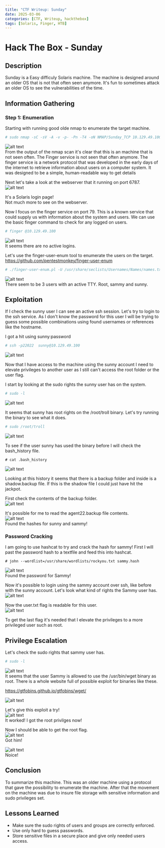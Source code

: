 ```yaml
---
title: "CTF Writeup: Sunday"
date: 2025-03-06
categories: [CTF, Writeup, hackthebox]
tags: [Solaris, Finger, HTB]
---
```


# Hack The Box - Sunday

## Description
Sunday is a Easy difficuly Solaris machine. The machine is designed around an older OS that is not that often seen anymore. It's fun to sometimes attack an older OS to see the vulnerabilities of the time.

## Information Gathering

### Step 1: Enumeration
Starting with running good olde nmap to enumerate the target machine.

```bash
# sudo nmap -sC -sV -A -v -p- -Pn -T4 -oN NMAP/Sunday_TCP 10.129.49.100
```
![alt text](/assets/screenshots/Sunday/image.png) <br>
From the output of the nmap scan it's clear that this is an machine that is not seen often. The Finger service is not seen that often anymore. The finger service is a network protocol that was developed in the early days of the internet to retrieve information about users on a computer system. It was designed to be a simple, human-readable way to get details <br>

Next let's take a look at the webserver that it running on port 6787. <br>
![alt text](/assets/screenshots/Sunday/image-1.png) <br>

It's a Solaris login page! <br>
Not much more to see on the webserver.<br>

Now I focus on the finger service on port 79. This is a known service that could supply us with information about the system and users. We can use the basic finger command to check for any logged on users. <br>
```bash
# finger @10.129.49.100
```
![alt text](/assets/screenshots/Sunday/image-2.png) <br>
It seems there are no active logins. <br>

Let's use the finger-user-enum tool to enumerate the users on the target. <br>
https://github.com/pentestmonkey/finger-user-enum <br>

```bash
# ./finger-user-enum.pl -U /usr/share/seclists/Usernames/Names/names.txt -t 10.129.49.100
```
![alt text](/assets/screenshots/Sunday/image-3.png) <br>
There seem to be 3 users with an active TTY. Root, sammy and sunny. <br>

## Exploitation

If I check the sunny user I can see an active ssh session.
Let's try to login to the ssh service. As I don't know the password for this user I will be trying to guess some possible combinations using found usernames or references like the hostname. <br>

I got a hit using sunny:password

```bash
# ssh -p22022  sunny@10.129.49.100
```
![alt text](/assets/screenshots/Sunday/image-4.png) <br>

Now that I have access to the machine using the sunny account I need to elevate privileges to another user as I still can't access the root folder or the user flag. <br>

I start by looking at the sudo rights the sunny user has on the system. <br>
```bash
# sudo -l
```
![alt text](/assets/screenshots/Sunday/image-5.png) <br>

It seems that sunny has root rights on the /root/troll binary. Let's try running the binary to see what it does. <br>
```bash
# sudo /root/troll
```
![alt text](/assets/screenshots/Sunday/image-6.png) <br>

To see if the user sunny has used the binary before I will check the bash_history file. <br>
```
# cat .bash_history
```
![alt text](/assets/screenshots/Sunday/image-7.png) <br>

Looking at this history it seems that there is a backup folder and inside is a shadow.backup file. If this is the shadow file I could just have hit the jackpot. <br>

First check the contents of the backup folder. <br>
![alt text](/assets/screenshots/Sunday/image-8.png) <br>

It's possible for me to read the agent22.backup file contents. <br>
![alt text](/assets/screenshots/Sunday/image-9.png) <br>
Found the hashes for sunny and sammy!

### Password Cracking

I am going to use hashcat to try and crack the hash for sammy! First I will past the password hash to a textfile and feed this into hashcat. <br>
```
# john --wordlist=/usr/share/wordlists/rockyou.txt sammy.hash
```
![alt text](</assets/screenshots/Sunday/sammy cracking.png>) <br>
Found the password for Sammy! <br>

Now it's possible to login using the sammy account over ssh, like before with the sunny account. Let's look what kind of rights the Sammy user has. <br>
![alt text](/assets/screenshots/Sunday/image-10.png) <br>

Now the user.txt flag is readable for this user.<br>
![alt text](/assets/screenshots/Sunday/image-11.png)

To get the last flag it's needed that I elevate the privileges to a more privileged user such as root.

## Privilege Escalation

Let's check the sudo rights that sammy user has. <br>
```bash
# sudo -l
```
![alt text](/assets/screenshots/Sunday/image-12.png) <br>
It seems that the user Sammy is allowed to use the /usr/bin/wget binary as root. There is a whole website full of possible exploit for binaries like these. <br>

https://gtfobins.github.io/gtfobins/wget/ <br>

![alt text](/assets/screenshots/Sunday/image-13.png) <br>

Let's give this exploit a try! <br>
![alt text](/assets/screenshots/Sunday/image-14.png) <br>
It worked! I got the root privilges now! <br>

Now I should be able to get the root flag. <br>
![alt text](/assets/screenshots/Sunday/image-15.png) <br>
Got him! <br>

![alt text](/assets/screenshots/Sunday/image-16.png) <br>
Noice! <br>

## Conclusion
To summarize this machine. This was an older machine using a protocol that gave the possibility to enumerate the machine. After that the movement on the machine was due to insure file storage with sensitive information and sudo privileges set.

## Lessons Learned
- Make sure the sudo rights of users and groups are correctly enforced.
- Use only hard to guess passwords.
- Store sensitive files in a secure place and give only needed users access.
